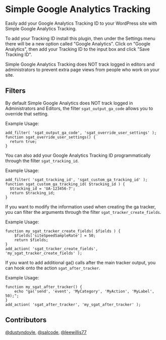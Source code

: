 Simple Google Analytics Tracking
================================

Easily add your Google Analytics Tracking ID to your WordPress site with Simple Google Analytics Tracking.

To add your Tracking ID install this plugin, then under the Settings menu there will be a new option called "Google Analytics". Click on "Google Analytics", then add your Tracking ID to the input box and click "Save Tracking ID".

Simple Google Analytics Tracking does NOT track logged in editors and administrators to prevent extra page views from people who work on your site.

Filters
------------

By default Simple Google Analytics does NOT track logged in Administrators and Editors, the filter `sgat_output_ga_code` allows you to override that setting.

Example Usage:
```
add_filter( 'sgat_output_ga_code', 'sgat_override_user_settings' );
function sgat_override_user_settings() {
  return true;
}
```

You can also add your Google Analytics Tracking ID programmatically through the filter `sgat_tracking_id`.

Example Usage:
```
add_filter( 'sgat_tracking_id', 'sgat_custom_ga_tracking_id' );
function sgat_custom_ga_tracking_id( $tracking_id ) {
  $tracking_id = 'UA-123456-7';
  return $tracking_id;
}
```

If you want to modify the information used when creating the ga tracker, you can filter the arguments
through the filter `sgat_tracker_create_fields`.

Example Usage:
```
function my_sgat_tracker_create_fields( $fields ) {
	$fields['siteSpeedSampleRate'] = 50;
	return $fields;
}
add_action( 'sgat_tracker_create_fields', 'my_sgat_tracker_create_fields' );
```

If you want to add additional ga() calls after the main tracker output, you can hook onto the
action `sgat_after_tracker`.

Example Usage:
```
function my_sgat_after_tracker() {
	echo "ga('send', 'event', 'MyCategory', 'MyAction', 'MyLabel', 50);";
}
add_action( 'sgat_after_tracker', 'my_sgat_after_tracker' );
```

Contributors
-------------
[@dustyndoyle](https://github.com/dustyndoyle),
[@salcode](https://github.com/salcode),
[@leewillis77](https://github.com/leewillis77)
